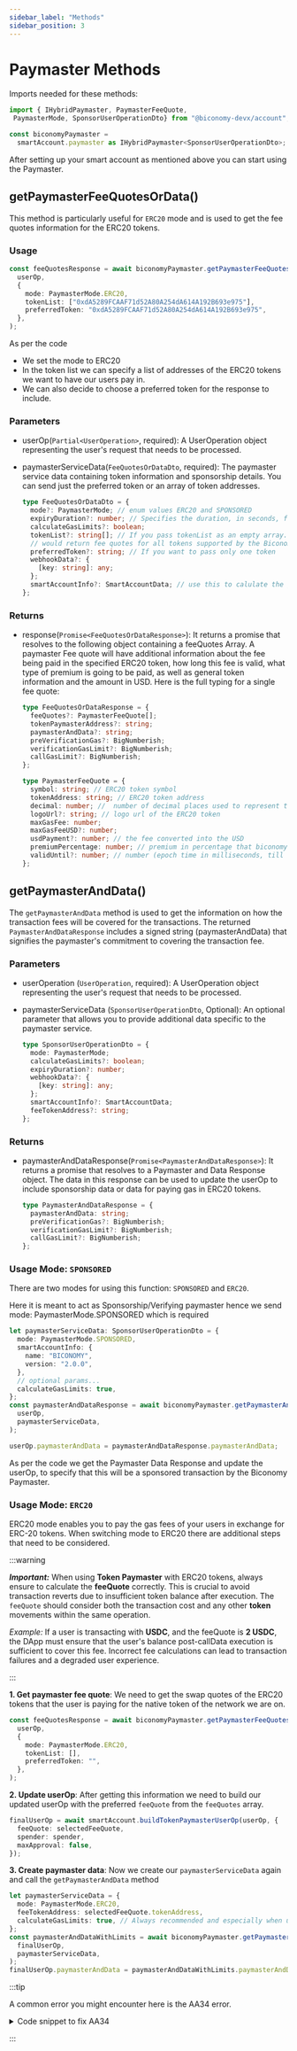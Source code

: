 ```yaml
---
sidebar_label: "Methods"
sidebar_position: 3
---
```


# Paymaster Methods

Imports needed for these methods:

```ts
import { IHybridPaymaster, PaymasterFeeQuote,
 PaymasterMode, SponsorUserOperationDto} from "@biconomy-devx/account";

const biconomyPaymaster =
  smartAccount.paymaster as IHybridPaymaster<SponsorUserOperationDto>;
```

After setting up your smart account as mentioned above you can start using the Paymaster.

## getPaymasterFeeQuotesOrData() 
This method is particularly useful for `ERC20` mode and is used to get the fee quotes information for the ERC20 tokens.

### Usage 

```ts
const feeQuotesResponse = await biconomyPaymaster.getPaymasterFeeQuotesOrData(
  userOp,
  {
    mode: PaymasterMode.ERC20,
    tokenList: ["0xdA5289FCAAF71d52A80A254dA614A192B693e975"],
    preferredToken: "0xdA5289FCAAF71d52A80A254dA614A192B693e975",
  },
);
```
As per the code
- We set the mode to ERC20
- In the token list we can specify a list of addresses of the ERC20 tokens we want to have our users pay in.
- We can also decide to choose a preferred token for the response to include.

### Parameters

- userOp(`Partial<UserOperation>`, required): A UserOperation object representing the user's request that needs to be processed.
- paymasterServiceData(`FeeQuotesOrDataDto`, required):  The paymaster service data containing token information and sponsorship details. You can send just the preferred token or an array of token addresses.

    ```ts
    type FeeQuotesOrDataDto = {
      mode?: PaymasterMode; // enum values ERC20 and SPONSORED
      expiryDuration?: number; // Specifies the duration, in seconds, for which the user intends the paymasterAndData to remain valid, minimum duration is 300 secs.
      calculateGasLimits?: boolean;
      tokenList?: string[]; // If you pass tokenList as an empty array. and it 
      // would return fee quotes for all tokens supported by the Biconomy paymaster
      preferredToken?: string; // If you want to pass only one token
      webhookData?: {
        [key: string]: any;
      };
      smartAccountInfo?: SmartAccountData; // use this to calulate the gas for smart account v1, otherwise by default it will return for latest smart account version
    };
    ```

### Returns
- response(`Promise<FeeQuotesOrDataResponse>`): It returns a promise that resolves to the following object containing a feeQuotes Array. A paymaster Fee quote will have additional information about the fee being paid in the specified ERC20 token, how long this fee is valid, what type of premium is going to be paid, as well as general token information and the amount in USD. Here is the full typing for a single fee quote:

    ```ts
    type FeeQuotesOrDataResponse = {
      feeQuotes?: PaymasterFeeQuote[];
      tokenPaymasterAddress?: string;
      paymasterAndData?: string;
      preVerificationGas?: BigNumberish;
      verificationGasLimit?: BigNumberish;
      callGasLimit?: BigNumberish;
    };

    type PaymasterFeeQuote = {
      symbol: string; // ERC20 token symbol
      tokenAddress: string; // ERC20 token address
      decimal: number; //  number of decimal places used to represent the token
      logoUrl?: string; // logo url of the ERC20 token
      maxGasFee: number;
      maxGasFeeUSD?: number;
      usdPayment?: number; // the fee converted into the USD
      premiumPercentage: number; // premium in percentage that biconomy charges for the txn, generally ranges between 7-12
      validUntil?: number; // number (epoch time in milliseconds, till these fee quotes are valid)
    };
    ```

## getPaymasterAndData()

The `getPaymasterAndData` method is used to get the information on how the transaction fees will be covered for the transactions. The returned `PaymasterAndDataResponse` includes a signed string (paymasterAndData) that signifies the paymaster's commitment to covering the transaction fee.

### Parameters

- userOperation (`UserOperation`, required): A UserOperation object representing the user's request that needs to be processed.
- paymasterServiceData (`SponsorUserOperationDto`, Optional): An optional parameter that allows you to provide additional data specific to the paymaster service.

    ```ts
    type SponsorUserOperationDto = {
      mode: PaymasterMode;
      calculateGasLimits?: boolean;
      expiryDuration?: number;
      webhookData?: {
        [key: string]: any;
      };
      smartAccountInfo?: SmartAccountData;
      feeTokenAddress?: string;
    };
    ```

### Returns
- paymasterAndDataResponse(`Promise<PaymasterAndDataResponse>`): It returns a promise that resolves to a Paymaster and Data Response object. The data in this response can be used to update the userOp to include sponsorship data or data for paying gas in ERC20 tokens.
    ```ts
    type PaymasterAndDataResponse = {
      paymasterAndData: string;
      preVerificationGas?: BigNumberish;
      verificationGasLimit?: BigNumberish;
      callGasLimit?: BigNumberish;
    };
    ```

### Usage Mode: `SPONSORED`
There are two modes for using this function: `SPONSORED` and `ERC20`.

Here it is meant to act as Sponsorship/Verifying paymaster hence we send mode: PaymasterMode.SPONSORED which is required

```ts
let paymasterServiceData: SponsorUserOperationDto = {
  mode: PaymasterMode.SPONSORED,
  smartAccountInfo: {
    name: "BICONOMY",
    version: "2.0.0",
  },
  // optional params...
  calculateGasLimits: true,
};
const paymasterAndDataResponse = await biconomyPaymaster.getPaymasterAndData(
  userOp,
  paymasterServiceData,
);

userOp.paymasterAndData = paymasterAndDataResponse.paymasterAndData;
```
As per the code we get the Paymaster Data Response and update the userOp, to specify that this will be a sponsored transaction by the Biconomy Paymaster.

### Usage Mode: `ERC20`

ERC20 mode enables you to pay the gas fees of your users in exchange for ERC-20 tokens. When switching mode to ERC20 there are additional steps that need to be considered.

:::warning

**_Important:_** When using **Token Paymaster** with ERC20 tokens, always ensure to calculate the **feeQuote** correctly. This is crucial to avoid transaction reverts due to insufficient token balance after execution. The `feeQuote` should consider both the transaction cost and any other **token** movements within the same operation.

_Example:_ If a user is transacting with **USDC**, and the feeQuote is **2 USDC**, the DApp must ensure that the user's balance post-callData execution is sufficient to cover this fee. Incorrect fee calculations can lead to transaction failures and a degraded user experience.

:::

**1. Get paymaster fee quote**: We need to get the swap quotes of the ERC20 tokens that the user is paying for the native token of the network we are on.

```ts
const feeQuotesResponse = await biconomyPaymaster.getPaymasterFeeQuotesOrData(
  userOp,
  {
    mode: PaymasterMode.ERC20,
    tokenList: [],
    preferredToken: "",
  },
);
```

**2. Update userOp**: After getting this information we need to build our updated userOp with the preferred `feeQuote` from the `feeQuotes` array.

```ts
finalUserOp = await smartAccount.buildTokenPaymasterUserOp(userOp, {
  feeQuote: selectedFeeQuote,
  spender: spender,
  maxApproval: false,
});
```

**3. Create paymaster data**: Now we create our `paymasterServiceData` again and call the `getPaymasterAndData` method

```ts
let paymasterServiceData = {
  mode: PaymasterMode.ERC20,
  feeTokenAddress: selectedFeeQuote.tokenAddress,
  calculateGasLimits: true, // Always recommended and especially when using token paymaster
};
const paymasterAndDataWithLimits = await biconomyPaymaster.getPaymasterAndData(
  finalUserOp,
  paymasterServiceData,
);
finalUserOp.paymasterAndData = paymasterAndDataWithLimits.paymasterAndData;

```

:::tip

A common error you might encounter here is the AA34 error.

<details>
<summary> Code snippet to fix AA34 </summary>

```ts
try {
  const paymasterAndDataResponse = await biconomyPaymaster.getPaymasterAndData(
    partialUserOp,
    paymasterServiceData,
  );
  partialUserOp.paymasterAndData = paymasterAndDataResponse.paymasterAndData;

  if (
    paymasterAndDataResponse.callGasLimit &&
    paymasterAndDataResponse.verificationGasLimit &&
    paymasterAndDataResponse.preVerificationGas
  ) {
    // Returned gas limits must be replaced in your op as you update paymasterAndData.
    // Because these are the limits paymaster service signed on to generate paymasterAndData
    // If you receive AA34 error check here..

    partialUserOp.callGasLimit = paymasterAndDataResponse.callGasLimit;
    partialUserOp.verificationGasLimit =
      paymasterAndDataResponse.verificationGasLimit;
    partialUserOp.preVerificationGas =
      paymasterAndDataResponse.preVerificationGas;
  }
} catch (e) {
  console.log("error received ", e);
}
```

</details>

:::
